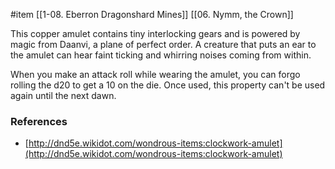  #item [[1-08. Eberron Dragonshard Mines]] [[06. Nymm, the Crown]]

This copper amulet contains tiny interlocking gears and is powered by magic from Daanvi, a plane of perfect order. A creature that puts an ear to the amulet can hear faint ticking and whirring noises coming from within.

When you make an attack roll while wearing the amulet, you can forgo rolling the d20 to get a 10 on the die. Once used, this property can't be used again until the next dawn.

### References

* [http://dnd5e.wikidot.com/wondrous-items:clockwork-amulet](http://dnd5e.wikidot.com/wondrous-items:clockwork-amulet)
